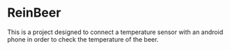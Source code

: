 # ReinBeer
This is a project designed to connect a temperature sensor with an android phone in order to check the temperature of the beer.
